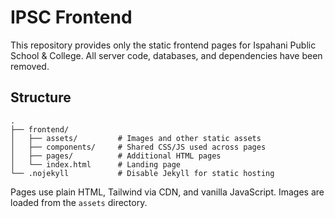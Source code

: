 # IPSC Frontend

This repository provides only the static frontend pages for Ispahani Public School & College. All server code, databases, and dependencies have been removed.

## Structure
```
.
├── frontend/
│   ├── assets/         # Images and other static assets
│   ├── components/     # Shared CSS/JS used across pages
│   ├── pages/          # Additional HTML pages
│   └── index.html      # Landing page
└── .nojekyll           # Disable Jekyll for static hosting
```

Pages use plain HTML, Tailwind via CDN, and vanilla JavaScript. Images are loaded from the `assets` directory.
